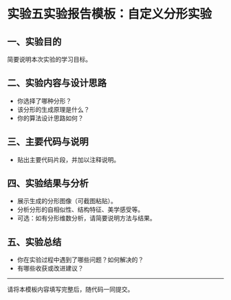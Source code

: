 # 实验五实验报告模板：自定义分形实验

## 一、实验目的
简要说明本次实验的学习目标。

## 二、实验内容与设计思路
- 你选择了哪种分形？
- 该分形的生成原理是什么？
- 你的算法设计思路如何？

## 三、主要代码与说明
- 贴出主要代码片段，并加以注释说明。

## 四、实验结果与分析
- 展示生成的分形图像（可截图粘贴）。
- 分析分形的自相似性、结构特征、美学感受等。
- 可选：如有分形维数分析，请简要说明方法与结果。

## 五、实验总结
- 你在实验过程中遇到了哪些问题？如何解决的？
- 有哪些收获或改进建议？

---

请将本模板内容填写完整后，随代码一同提交。